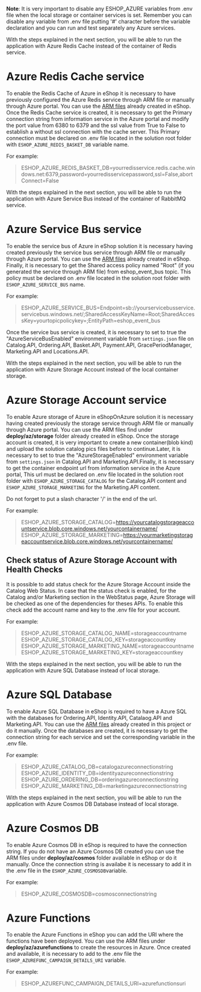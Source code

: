 **Note**: It is very important to disable any ESHOP_AZURE variables from .env file when the local storage or container services is set. Remember you can disable any variable from .env file putting '#' character before the variable declaration and you can run and test separately any Azure services.

With the steps explained in the next section, you will be able to run the application with Azure Redis Cache instead of the container of Redis service.

# Azure Redis Cache service
To enable the Redis Cache of Azure in eShop it is necessary to have previously configured the Azure Redis service through ARM file or manually through Azure portal. You can use the [ARM files](deploy/az/redis/readme.md) already created in eShop. Once the Redis Cache service is created, it is necessary to get the Primary connection string from information service in the Azure portal and modify the port value from 6380 to 6379 and the ssl value from True to False to establish a without ssl connection with the cache server. This Primary connection must be declared on .env file located in the solution root folder with `ESHOP_AZURE_REDIS_BASKET_DB` variable name.

For example:
>ESHOP_AZURE_REDIS_BASKET_DB=yourredisservice.redis.cache.windows.net:6379,password=yourredisservicepassword,ssl=False,abortConnect=False

With the steps explained in the next section, you will be able to run the application with Azure Service Bus instead of the container of RabbitMQ service.

# Azure Service Bus service
To enable the service bus of Azure in eShop solution it is necessary having created previously the service bus service through ARM file or manually through Azure portal. You can use the [ARM files](deploy/az/servicebus/readme.md) already created in eShop. Finally, it is necessary to get the Shared access policy named "Root" (if you generated the service through ARM file) from eshop_event_bus topic. This policy must be declared on .env file located in the solution root folder with `ESHOP_AZURE_SERVICE_BUS` name.

For example:
>ESHOP_AZURE_SERVICE_BUS=Endpoint=sb://yourservicebusservice.servicebus.windows.net/;SharedAccessKeyName=Root;SharedAccessKey=yourtopicpolicykey=;EntityPath=eshop_event_bus

Once the service bus service is created, it is necessary to set to true the "AzureServiceBusEnabled" environment variable from `settings.json` file on Catalog.API, Ordering.API, Basket.API, Payment.API, GracePeriodManager, Marketing.API and Locations.API.

With the steps explained in the next section, you will be able to run the application with Azure Storage Account instead of the local container storage.

# Azure Storage Account service
To enable Azure storage of Azure in eShopOnAzure solution it is necessary having created previously the storage service through ARM file or manually through Azure portal. You can use the ARM files find under **deploy/az/storage** folder already created in eShop. Once the storage account is created, it is very important to create a new container(blob kind) and upload the solution catalog pics files before to continue.Later, it is necessary to set to true the "AzureStorageEnabled" environment variable from `settings.json` in Catalog.API and Marketing.API.Finally, it is necessary to get the container endpoint url from information service in the Azure portal, This url must be declared on .env file located in the solution root folder with `ESHOP_AZURE_STORAGE_CATALOG` for the Catalog.API content and `ESHOP_AZURE_STORAGE_MARKETING` for the Marketing.API content.

Do not forget to put a slash character '/' in the end of the url.

For example:
>ESHOP_AZURE_STORAGE_CATALOG=https://yourcatalogstorageaccountservice.blob.core.windows.net/yourcontainername/
>ESHOP_AZURE_STORAGE_MARKETING=https://yourmarketingstorageaccountservice.blob.core.windows.net/yourcontainername/


## Check status of Azure Storage Account with Health Checks
It is possible to add status check for the Azure Storage Account inside the Catalog Web Status. In case that the status check is enabled, for the Catalog and/or Marketing section in the WebStatus page, Azure Storage will be checked as one of the dependencies for theses APIs. To enable this check add the account name and key to the .env file for your account.

For example:
>ESHOP_AZURE_STORAGE_CATALOG_NAME=storageaccountname
>ESHOP_AZURE_STORAGE_CATALOG_KEY=storageaccountkey
>ESHOP_AZURE_STORAGE_MARKETING_NAME=storageaccountname
>ESHOP_AZURE_STORAGE_MARKETING_KEY=storageaccountkey

With the steps explained in the next section, you will be able to run the application with Azure SQL Database instead of local storage.

# Azure SQL Database
To enable Azure SQL Database in eShop is required to have a Azure SQL with the databases for Ordering.API, Identity.API, Catalaog.API and Marketing.API. You can use the [ARM files](deploy/az/sql/readme.md) already created in this project or do it manually. Once the databases are created, it is necessary to get the connection string for each service and set the corresponding variable in the .env file.

For example:
>ESHOP_AZURE_CATALOG_DB=catalogazureconnectionstring
>ESHOP_AZURE_IDENTITY_DB=identityazureconnectionstring
>ESHOP_AZURE_ORDERING_DB=orderingazureconnectionstring
>ESHOP_AZURE_MARKETING_DB=marketingazureconnectionstring

With the steps explained in the next section, you will be able to run the application with Azure Cosmos DB Database instead of local storage.

# Azure Cosmos DB
To enable Azure Cosmos DB in eShop is required to have the connection string. If you do not have an Azure Cosmos DB created you can use the ARM files under **deploy/az/cosmos** folder available in eShop or do it manually. Once the connection string is availabe it is necessary to add it in the .env file in the `ESHOP_AZURE_COSMOSDB`variable.

For example:
>ESHOP_AZURE_COSMOSDB=cosmosconnectionstring

# Azure Functions
To enable the Azure Functions in eShop you can add the URI where the functions have been deployed. You can use the ARM files under **deploy/az/azurefunctions** to create the resources in Azure. Once created and available, it is necessary to add to the .env file the `ESHOP_AZUREFUNC_CAMPAIGN_DETAILS_URI` variable.

For example:
 >ESHOP_AZUREFUNC_CAMPAIGN_DETAILS_URI=azurefunctionsuri
